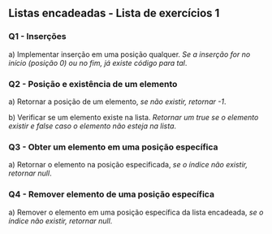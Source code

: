 ## Listas encadeadas - Lista de exercícios 1

### Q1 - Inserções

a) Implementar inserção em uma posição qualquer. *Se a inserção for no início (posição 0) ou no fim, já existe código para tal*.

### Q2 - Posição e existência de um elemento

a) Retornar a posição de um elemento, *se não existir, retornar -1*.

b) Verificar se um elemento existe na lista. *Retornar um true se o elemento existir e false caso o elemento não esteja na lista*.

### Q3 - Obter um elemento em uma posição específica

a) Retornar o elemento na posição especificada, *se o índice não existir, retornar null*.
 
### Q4 - Remover elemento de uma posição específica
a) Remover o elemento em uma posição específica da lista encadeada, *se o índice não existir, retornar null*.